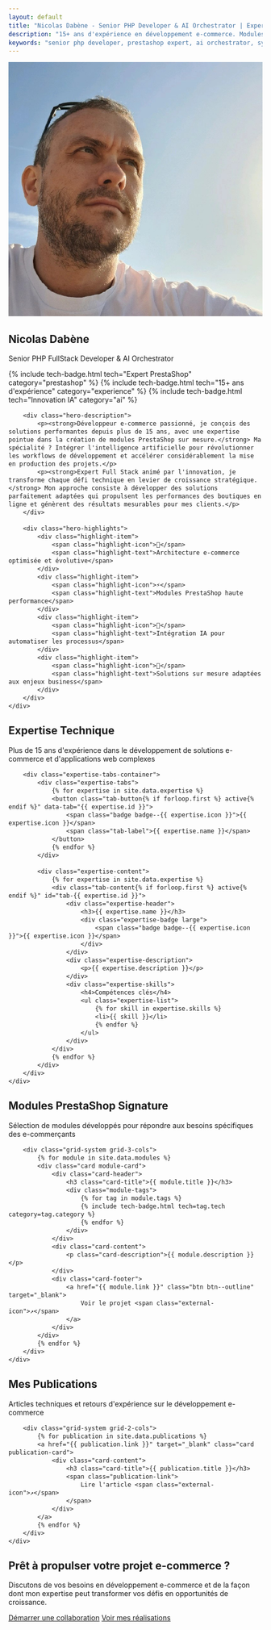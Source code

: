 ```yaml
---
layout: default
title: "Nicolas Dabène - Senior PHP Developer & AI Orchestrator | Expert PrestaShop"
description: "15+ ans d'expérience en développement e-commerce. Modules PrestaShop, architecture e-commerce, AI-assisted development."
keywords: "senior php developer, prestashop expert, ai orchestrator, symfony, e-commerce architecture, php fullstack"
---
```


<!-- HERO SECTION EXECUTIVE -->
<section class="hero-section">
    <div class="container">
        <div class="hero-top">
            <div class="hero-visual">
                <div class="profile-container">
                    <img src="/assets/images/hero/profile-hero.jpg" alt="Nicolas Dabène - Senior PHP Developer" class="profile-image">
                </div>
            </div>
            <div class="hero-header">
                <h1>Nicolas Dabène</h1>
                <p class="hero-subtitle">Senior PHP FullStack Developer & AI Orchestrator</p>
                <div class="hero-badges">
                    {% include tech-badge.html tech="Expert PrestaShop" category="prestashop" %}
                    {% include tech-badge.html tech="15+ ans d'expérience" category="experience" %}
                    {% include tech-badge.html tech="Innovation IA" category="ai" %}
                </div>
            </div>
        </div>
        
        <div class="hero-description">
            <p><strong>Développeur e-commerce passionné, je conçois des solutions performantes depuis plus de 15 ans, avec une expertise pointue dans la création de modules PrestaShop sur mesure.</strong> Ma spécialité ? Intégrer l'intelligence artificielle pour révolutionner les workflows de développement et accélérer considérablement la mise en production des projets.</p>
            <p><strong>Expert Full Stack animé par l'innovation, je transforme chaque défi technique en levier de croissance stratégique.</strong> Mon approche consiste à développer des solutions parfaitement adaptées qui propulsent les performances des boutiques en ligne et génèrent des résultats mesurables pour mes clients.</p>
        </div>

        <div class="hero-highlights">
            <div class="highlight-item">
                <span class="highlight-icon">🚀</span>
                <span class="highlight-text">Architecture e-commerce optimisée et évolutive</span>
            </div>
            <div class="highlight-item">
                <span class="highlight-icon">⚡</span>
                <span class="highlight-text">Modules PrestaShop haute performance</span>
            </div>
            <div class="highlight-item">
                <span class="highlight-icon">🤖</span>
                <span class="highlight-text">Intégration IA pour automatiser les processus</span>
            </div>
            <div class="highlight-item">
                <span class="highlight-icon">🎯</span>
                <span class="highlight-text">Solutions sur mesure adaptées aux enjeux business</span>
            </div>
        </div>
    </div>
</section>

<!-- EXPERTISE HIGHLIGHTS SECTION -->
<section class="section expertise-section">
    <div class="container">
        <div class="section-header">
            <h2>Expertise Technique</h2>
            <p class="section-subtitle">Plus de 15 ans d'expérience dans le développement de solutions e-commerce et d'applications web complexes</p>
        </div>
        
        <div class="expertise-tabs-container">
            <div class="expertise-tabs">
                {% for expertise in site.data.expertise %}
                <button class="tab-button{% if forloop.first %} active{% endif %}" data-tab="{{ expertise.id }}">
                    <span class="badge badge--{{ expertise.icon }}">{{ expertise.icon }}</span>
                    <span class="tab-label">{{ expertise.name }}</span>
                </button>
                {% endfor %}
            </div>
            
            <div class="expertise-content">
                {% for expertise in site.data.expertise %}
                <div class="tab-content{% if forloop.first %} active{% endif %}" id="tab-{{ expertise.id }}">
                    <div class="expertise-header">
                        <h3>{{ expertise.name }}</h3>
                        <div class="expertise-badge large">
                            <span class="badge badge--{{ expertise.icon }}">{{ expertise.icon }}</span>
                        </div>
                    </div>
                    <div class="expertise-description">
                        <p>{{ expertise.description }}</p>
                    </div>
                    <div class="expertise-skills">
                        <h4>Compétences clés</h4>
                        <ul class="expertise-list">
                            {% for skill in expertise.skills %}
                            <li>{{ skill }}</li>
                            {% endfor %}
                        </ul>
                    </div>
                </div>
                {% endfor %}
            </div>
        </div>
    </div>
</section>

<!-- MODULES PRESTASHOP FEATURED SECTION -->
<section class="section modules-section">
    <div class="container">
        <div class="section-header">
            <h2>Modules PrestaShop Signature</h2>
            <p class="section-subtitle">Sélection de modules développés pour répondre aux besoins spécifiques des e-commerçants</p>
        </div>
        
        <div class="grid-system grid-3-cols">
            {% for module in site.data.modules %}
            <div class="card module-card">
                <div class="card-header">
                    <h3 class="card-title">{{ module.title }}</h3>
                    <div class="module-tags">
                        {% for tag in module.tags %}
                        {% include tech-badge.html tech=tag.tech category=tag.category %}
                        {% endfor %}
                    </div>
                </div>
                <div class="card-content">
                    <p class="card-description">{{ module.description }}</p>
                </div>
                <div class="card-footer">
                    <a href="{{ module.link }}" class="btn btn--outline" target="_blank">
                        Voir le projet <span class="external-icon">↗</span>
                    </a>
                </div>
            </div>
            {% endfor %}
        </div>
    </div>
</section>

<!-- PUBLICATIONS SECTION -->
<section class="section publications-section">
    <div class="container">
        <div class="section-header">
            <h2>Mes Publications</h2>
            <p class="section-subtitle">Articles techniques et retours d'expérience sur le développement e-commerce</p>
        </div>
        
        <div class="grid-system grid-2-cols">
            {% for publication in site.data.publications %}
            <a href="{{ publication.link }}" target="_blank" class="card publication-card">
                <div class="card-content">
                    <h3 class="card-title">{{ publication.title }}</h3>
                    <span class="publication-link">
                        Lire l'article <span class="external-icon">↗</span>
                    </span>
                </div>
            </a>
            {% endfor %}
        </div>
    </div>
</section>

<!-- CALL TO ACTION FINAL -->
<section class="section cta-section">
    <div class="container">
        <div class="cta-content">
            <h2>Prêt à propulser votre projet e-commerce ?</h2>
            <p>Discutons de vos besoins en développement e-commerce et de la façon dont mon expertise peut transformer vos défis en opportunités de croissance.</p>
            <div class="cta-actions">
                <a href="/contact" class="btn btn--primary btn--large">Démarrer une collaboration</a>
                <a href="/projects" class="btn btn--secondary btn--large">Voir mes réalisations</a>
            </div>
        </div>
    </div>
</section>